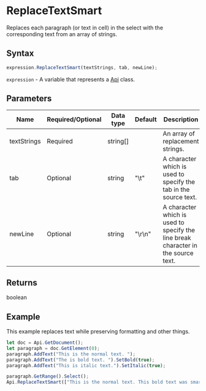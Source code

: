 # ReplaceTextSmart

Replaces each paragraph (or text in cell) in the select with the corresponding text from an array of strings.

## Syntax

```javascript
expression.ReplaceTextSmart(textStrings, tab, newLine);
```

`expression` - A variable that represents a [Api](../Api.md) class.

## Parameters

| **Name** | **Required/Optional** | **Data type** | **Default** | **Description** |
| ------------- | ------------- | ------------- | ------------- | ------------- |
| textStrings | Required | string[] |  | An array of replacement strings. |
| tab | Optional | string | "\t" | A character which is used to specify the tab in the source text. |
| newLine | Optional | string | "\r\n" | A character which is used to specify the line break character in the source text. |

## Returns

boolean

## Example

This example replaces text while preserving formatting and other things.

```javascript editor-
let doc = Api.GetDocument();
let paragraph = doc.GetElement(0);
paragraph.AddText("This is the normal text. ");
paragraph.AddText("The is bold text. ").SetBold(true);
paragraph.AddText("This is italic text.").SetItalic(true);

paragraph.GetRange().Select();
Api.ReplaceTextSmart(["This is the normal text. This bold text was smart replaced. This is italic text."]);
```
